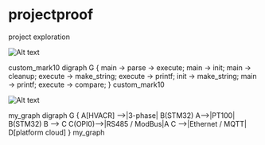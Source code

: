 # projectproof
project exploration

![Alt text](https://g.gravizo.com/source/custom_mark10?https://github.com/louisrubet/projectproof/blob/master/README.md)
<summary></summary>
custom_mark10
 digraph G {
   main -> parse -> execute;
   main -> init;
   main -> cleanup;
   execute -> make_string;
   execute -> printf;
   init -> make_string;
   main -> printf;
   execute -> compare;
 }
custom_mark10
</details>

![Alt text](https://g.gravizo.com/source/my_graph?https://github.com/louisrubet/projectproof/blob/master/README.md)
<summary></summary>
</detail>
my_graph
 digraph G {
   A[HVACR] -->|3-phase| B(STM32)
   A-->|PT100| B(STM32)
   B --> C
   C(OPI0)-->|RS485 / ModBus|A
   C -->|Ethernet / MQTT| D[platform cloud]
 }
my_graph
</details>
